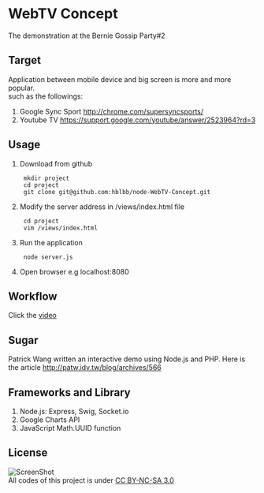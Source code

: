 WebTV Concept
=============

The demonstration at the Bernie Gossip Party#2

Target
------
Application between mobile device and big screen is more and more popular.   
such as the followings:

1. Google Sync Sport http://chrome.com/supersyncsports/
2. Youtube TV https://support.google.com/youtube/answer/2523964?rd=3

Usage
-----
1. Download from github
    
        mkdir project
        cd project
        git clone git@github.com:hblbb/node-WebTV-Concept.git

2. Modify the server address in /views/index.html file

        cd project
        vim /views/index.html
    
3. Run the application

        node server.js
        
4. Open browser e.g localhost:8080

Workflow
--------
Click the [video](http://www.youtube.com/watch?v=KGWPSMtmtKA)

Sugar
-----
Patrick Wang written an interactive demo using Node.js and PHP.
Here is the article http://patw.idv.tw/blog/archives/566

Frameworks and Library
----------------------

1. Node.js: Express, Swig, Socket.io
2. Google Charts API
3. JavaScript Math.UUID function

License
-------
![ScreenShot](http://i.creativecommons.org/l/by-nc-sa/3.0/88x31.png)  
All codes of this project is under [CC BY-NC-SA 3.0](http://creativecommons.org/licenses/by-nc-sa/3.0/)
